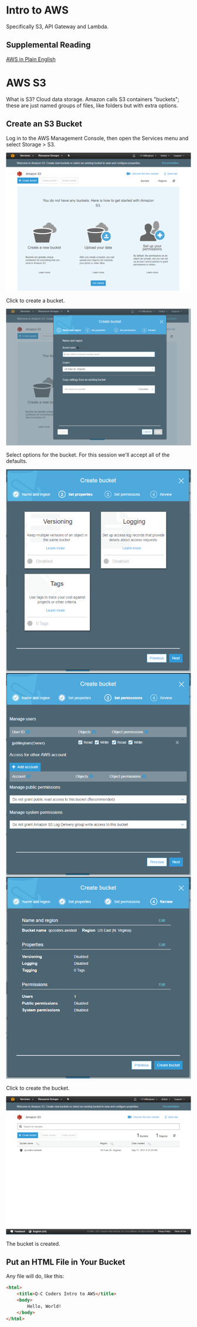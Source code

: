 # Intro to AWS
Specifically S3, API Gateway and Lambda.

## Supplemental Reading

[AWS in Plain English](https://www.expeditedssl.com/aws-in-plain-english)

# AWS S3

What is S3? Cloud data storage.  Amazon calls S3 containers "buckets"; these are just named groups of files, like folders but with extra options.

## Create an S3 Bucket

Log in to the AWS Management Console, then open the Services menu and select Storage > S3.

![](img/s3-1.png)

Click to create a bucket.

![](img/s3-2.png)

Select options for the bucket.  For this session we'll accept all of the defaults.

![](img/s3-3.png)
![](img/s3-4.png)
![](img/s3-5.png)

Click to create the bucket.

![](img/s3-6.png)

The bucket is created.

## Put an HTML File in Your Bucket

Any file will do, like this:

```html
<html>
    <title>Q-C Coders Intro to AWS</title>
    <body>
        Hello, World!
    </body>
</html>
```
